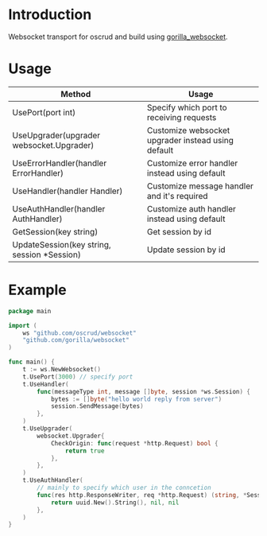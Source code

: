# Introduction

Websocket transport for oscrud and build using [gorilla_websocket](https://github.com/gorilla/websocket).

# Usage

| Method                                      | Usage                                              |
| ------------------------------------------- | -------------------------------------------------- |
| UsePort(port int)                           | Specify which port to receiving requests           |
| UseUpgrader(upgrader websocket.Upgrader)    | Customize websocket upgrader instead using default |
| UseErrorHandler(handler ErrorHandler)       | Customize error handler instead using default      |
| UseHandler(handler Handler)                 | Customize message handler and it's required        |
| UseAuthHandler(handler AuthHandler)         | Customize auth handler instead using default       |
| GetSession(key string)                      | Get session by id                                  |
| UpdateSession(key string, session *Session) | Update session by id                               |

# Example

```go
package main

import (
    ws "github.com/oscrud/websocket"
	"github.com/gorilla/websocket"
)

func main() {
    t := ws.NewWebsocket()
    t.UsePort(3000) // specify port
    t.UseHandler(
        func(messageType int, message []byte, session *ws.Session) {
            bytes := []byte("hello world reply from server")
            session.SendMessage(bytes)
        },
    )
    t.UseUpgrader(
        websocket.Upgrader{
			CheckOrigin: func(request *http.Request) bool {
				return true
			},
        },
    )
    t.UseAuthHandler(
        // mainly to specify which user in the conncetion
		func(res http.ResponseWriter, req *http.Request) (string, *Session, error) {
			return uuid.New().String(), nil, nil 
		},
    )
}

```